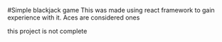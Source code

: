 #Simple blackjack game
This was made using react framework to gain experience with it. 
Aces are considered ones


this project is not complete


